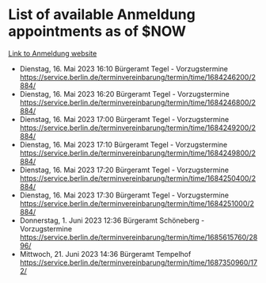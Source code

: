 # List of available Anmeldung appointments as of $NOW
[Link to Anmeldung website](https://service.berlin.de/terminvereinbarung/termin/tag.php?termin=1&anliegen[]=120686&dienstleisterlist=122210,122217,327316,122219,327312,122227,327314,122231,327346,122243,327348,122254,122252,329742,122260,329745,122262,329748,122271,327278,122273,327274,122277,327276,330436,122280,327294,122282,327290,122284,327292,122291,327270,122285,327266,122286,327264,122296,327268,150230,329760,122297,327286,122294,327284,122312,329763,122314,329775,122304,327330,122311,327334,122309,327332,317869,122281,327352,122279,329772,122283,122276,327324,122274,327326,122267,329766,122246,327318,122251,327320,122257,327322,122208,327298,122226,327300&herkunft=http%3A%2F%2Fservice.berlin.de%2Fdienstleistung%2F120686%2F)
- Dienstag, 16. Mai 2023 16:10 Bürgeramt Tegel - Vorzugstermine https://service.berlin.de/terminvereinbarung/termin/time/1684246200/2884/
- Dienstag, 16. Mai 2023 16:20 Bürgeramt Tegel - Vorzugstermine https://service.berlin.de/terminvereinbarung/termin/time/1684246800/2884/
- Dienstag, 16. Mai 2023 17:00 Bürgeramt Tegel - Vorzugstermine https://service.berlin.de/terminvereinbarung/termin/time/1684249200/2884/
- Dienstag, 16. Mai 2023 17:10 Bürgeramt Tegel - Vorzugstermine https://service.berlin.de/terminvereinbarung/termin/time/1684249800/2884/
- Dienstag, 16. Mai 2023 17:20 Bürgeramt Tegel - Vorzugstermine https://service.berlin.de/terminvereinbarung/termin/time/1684250400/2884/
- Dienstag, 16. Mai 2023 17:30 Bürgeramt Tegel - Vorzugstermine https://service.berlin.de/terminvereinbarung/termin/time/1684251000/2884/
- Donnerstag, 1. Juni 2023 12:36 Bürgeramt Schöneberg - Vorzugstermine https://service.berlin.de/terminvereinbarung/termin/time/1685615760/2896/
- Mittwoch, 21. Juni 2023 14:36 Bürgeramt Tempelhof https://service.berlin.de/terminvereinbarung/termin/time/1687350960/172/
